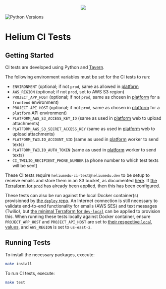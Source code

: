<p align="center"><img src="https://www.heliumedu.com/assets/img/logo_full_blue.png" /></p>

![Python Versions](https://img.shields.io/badge/python-%203.10%20|%203.11%20-blue)

# Helium CI Tests

## Getting Started

CI tests are developed using Python and [Tavern](https://taverntesting.github.io/).

The following environment variables must be set for the CI tests to run:

- `ENVIRONMENT` (optional; if not `prod`, same as allowed in [platform](https://github.com/HeliumEdu/platform?tab=readme-ov-file#project-information)
- `AWS_REGION` (optional; if not `prod`, set to AWS S3 region)
- `PROJECT_APP_HOST` (optional; if not `prod`, same as chosen in [platform](https://github.com/HeliumEdu/platform/blob/main/conf/configs/common.py#L32) for a `frontend` environment)
- `PROJECT_API_HOST` (optional; if not `prod`, same as chosen in [platform](https://github.com/HeliumEdu/platform/blob/main/conf/configs/common.py#L32) for a `platform` API environment)
- `PLATFORM_AWS_S3_ACCESS_KEY_ID` (same as used in [platform](https://github.com/HeliumEdu/platform) web to upload attachments)
- `PLATFORM_AWS_S3_SECRET_ACCESS_KEY` (same as used in [platform](https://github.com/HeliumEdu/platform) web to upload attachments)
- `PLATFORM_TWILIO_ACCOUNT_SID` (same as used in [platform](https://github.com/HeliumEdu/platform) worker to send texts)
- `PLATFORM_TWILIO_AUTH_TOKEN` (same as used in [platform](https://github.com/HeliumEdu/platform) worker to send texts)
- `CI_TWILIO_RECIPIENT_PHONE_NUMBER` (a phone number to which test texts will be sent)

These CI tests require `heliumedu-ci-test@heliumedu.dev` to be setup to receive emails and store them in an S3
bucket, as documented [here](https://docs.aws.amazon.com/ses/latest/DeveloperGuide/receiving-email-getting-started.html).
If [the Terraform for `prod`](https://github.com/HeliumEdu/deploy/tree/main/terraform/environments/prod#readme) has
already been applied, then this has been configured.

These tests can also be run against the local Docker container(s) provisioned by [the `deploy` repo](https://github.com/HeliumEdu/deploy).
An Internet connection is still necessary to validate end-to-end functionality for emails (AWS SES) and text messages
(Twilio), but [the minimal Terraform for `dev-local`](https://github.com/HeliumEdu/deploy/tree/main/terraform/environments/dev-local#readme)
can be applied to provision this. When running these tests locally against Docker container, ensure
`PROJECT_APP_HOST` and `PROJECT_API_HOST` are set to [their respective `local` values](https://github.com/HeliumEdu/platform/blob/main/conf/configs/common.py#L33),
and `AWS_REGION` is set to `us-east-2`.

## Running Tests

To install the necessary packages, execute:

```sh
make install
```

To run CI tests, execute:

```sh
make test
```
